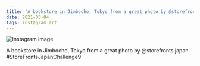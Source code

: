 ```yaml
---
title: "A bookstore in Jimbocho, Tokyo from a great photo by @storefronts.japan #StoreFrontsJapanChallenge9"
date: 2021-05-04
tags: instagram art
---
```


![Instagram image](/media/181012053_175339204364209_7347759668394008657_n_17930356849556833.jpg)

A bookstore in Jimbocho, Tokyo from a great photo by @storefronts.japan #StoreFrontsJapanChallenge9

